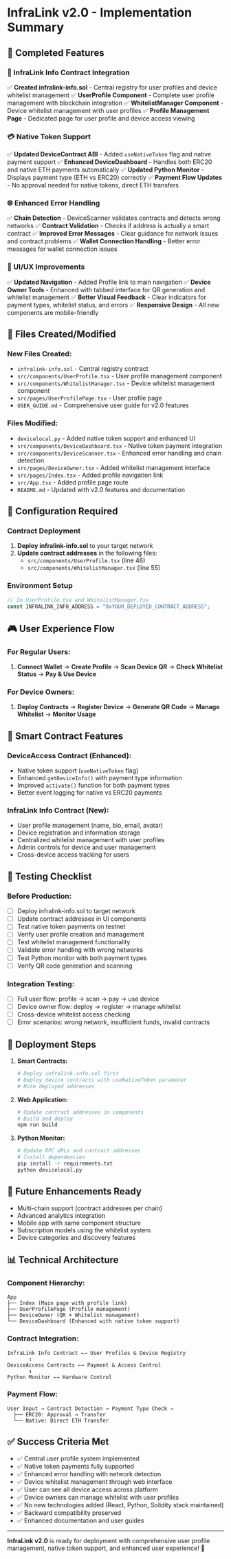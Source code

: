 # InfraLink v2.0 - Implementation Summary

## 🎯 Completed Features

### 🔗 InfraLink Info Contract Integration
✅ **Created infralink-info.sol** - Central registry for user profiles and device whitelist management
✅ **UserProfile Component** - Complete user profile management with blockchain integration
✅ **WhitelistManager Component** - Device whitelist management with user profiles
✅ **Profile Management Page** - Dedicated page for user profile and device access viewing

### 💳 Native Token Support
✅ **Updated DeviceContract ABI** - Added `useNativeToken` flag and native payment support
✅ **Enhanced DeviceDashboard** - Handles both ERC20 and native ETH payments automatically
✅ **Updated Python Monitor** - Displays payment type (ETH vs ERC20) correctly
✅ **Payment Flow Updates** - No approval needed for native tokens, direct ETH transfers

### 🌐 Enhanced Error Handling
✅ **Chain Detection** - DeviceScanner validates contracts and detects wrong networks
✅ **Contract Validation** - Checks if address is actually a smart contract
✅ **Improved Error Messages** - Clear guidance for network issues and contract problems
✅ **Wallet Connection Handling** - Better error messages for wallet connection issues

### 🎨 UI/UX Improvements
✅ **Updated Navigation** - Added Profile link to main navigation
✅ **Device Owner Tools** - Enhanced with tabbed interface for QR generation and whitelist management
✅ **Better Visual Feedback** - Clear indicators for payment types, whitelist status, and errors
✅ **Responsive Design** - All new components are mobile-friendly

## 📁 Files Created/Modified

### New Files Created:
- `infralink-info.sol` - Central registry contract
- `src/components/UserProfile.tsx` - User profile management component
- `src/components/WhitelistManager.tsx` - Device whitelist management component
- `src/pages/UserProfilePage.tsx` - User profile page
- `USER_GUIDE.md` - Comprehensive user guide for v2.0 features

### Files Modified:
- `devicelocal.py` - Added native token support and enhanced UI
- `src/components/DeviceDashboard.tsx` - Native token payment integration
- `src/components/DeviceScanner.tsx` - Enhanced error handling and chain detection
- `src/pages/DeviceOwner.tsx` - Added whitelist management interface
- `src/pages/Index.tsx` - Added profile navigation link
- `src/App.tsx` - Added profile page route
- `README.md` - Updated with v2.0 features and documentation

## 🔧 Configuration Required

### Contract Deployment
1. **Deploy infralink-info.sol** to your target network
2. **Update contract addresses** in the following files:
   - `src/components/UserProfile.tsx` (line 46)
   - `src/components/WhitelistManager.tsx` (line 55)

### Environment Setup
```javascript
// In UserProfile.tsx and WhitelistManager.tsx
const INFRALINK_INFO_ADDRESS = "0xYOUR_DEPLOYED_CONTRACT_ADDRESS";
```

## 🎮 User Experience Flow

### For Regular Users:
1. **Connect Wallet** → **Create Profile** → **Scan Device QR** → **Check Whitelist Status** → **Pay & Use Device**

### For Device Owners:
1. **Deploy Contracts** → **Register Device** → **Generate QR Code** → **Manage Whitelist** → **Monitor Usage**

## 🔐 Smart Contract Features

### DeviceAccess Contract (Enhanced):
- Native token support (`useNativeToken` flag)
- Enhanced `getDeviceInfo()` with payment type information
- Improved `activate()` function for both payment types
- Better event logging for native vs ERC20 payments

### InfraLink Info Contract (New):
- User profile management (name, bio, email, avatar)
- Device registration and information storage
- Centralized whitelist management with user profiles
- Admin controls for device and user management
- Cross-device access tracking for users

## 🧪 Testing Checklist

### Before Production:
- [ ] Deploy infralink-info.sol to target network
- [ ] Update contract addresses in UI components
- [ ] Test native token payments on testnet
- [ ] Verify user profile creation and management
- [ ] Test whitelist management functionality
- [ ] Validate error handling with wrong networks
- [ ] Test Python monitor with both payment types
- [ ] Verify QR code generation and scanning

### Integration Testing:
- [ ] Full user flow: profile → scan → pay → use device
- [ ] Device owner flow: deploy → register → manage whitelist
- [ ] Cross-device whitelist access checking
- [ ] Error scenarios: wrong network, insufficient funds, invalid contracts

## 🚀 Deployment Steps

1. **Smart Contracts:**
   ```bash
   # Deploy infralink-info.sol first
   # Deploy device contracts with useNativeToken parameter
   # Note deployed addresses
   ```

2. **Web Application:**
   ```bash
   # Update contract addresses in components
   # Build and deploy
   npm run build
   ```

3. **Python Monitor:**
   ```bash
   # Update RPC URLs and contract addresses
   # Install dependencies
   pip install -r requirements.txt
   python devicelocal.py
   ```

## 🔮 Future Enhancements Ready
- Multi-chain support (contract addresses per chain)
- Advanced analytics integration
- Mobile app with same component structure
- Subscription models using the whitelist system
- Device categories and discovery features

## 📊 Technical Architecture

### Component Hierarchy:
```
App
├── Index (Main page with profile link)
├── UserProfilePage (Profile management)
├── DeviceOwner (QR + Whitelist management)
└── DeviceDashboard (Enhanced with native token support)
```

### Contract Integration:
```
InfraLink Info Contract ←→ User Profiles & Device Registry
       ↕
DeviceAccess Contracts ←→ Payment & Access Control
       ↕
Python Monitor ←→ Hardware Control
```

### Payment Flow:
```
User Input → Contract Detection → Payment Type Check → 
  ├── ERC20: Approval → Transfer
  └── Native: Direct ETH Transfer
```

## ✅ Success Criteria Met

- ✅ Central user profile system implemented
- ✅ Native token payments fully supported
- ✅ Enhanced error handling with network detection
- ✅ Device whitelist management through web interface
- ✅ User can see all device access across platform
- ✅ Device owners can manage whitelist with user profiles
- ✅ No new technologies added (React, Python, Solidity stack maintained)
- ✅ Backward compatibility preserved
- ✅ Enhanced documentation and user guides

---

**InfraLink v2.0** is ready for deployment with comprehensive user profile management, native token support, and enhanced user experience! 🚀
